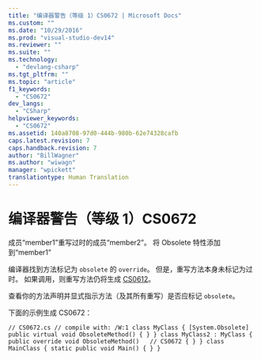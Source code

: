 ```yaml
---
title: "编译器警告（等级 1）CS0672 | Microsoft Docs"
ms.custom: ""
ms.date: "10/29/2016"
ms.prod: "visual-studio-dev14"
ms.reviewer: ""
ms.suite: ""
ms.technology: 
  - "devlang-csharp"
ms.tgt_pltfrm: ""
ms.topic: "article"
f1_keywords: 
  - "CS0672"
dev_langs: 
  - "CSharp"
helpviewer_keywords: 
  - "CS0672"
ms.assetid: 140a8708-97d0-444b-980b-62e74328cafb
caps.latest.revision: 7
caps.handback.revision: 7
author: "BillWagner"
ms.author: "wiwagn"
manager: "wpickett"
translationtype: Human Translation
---
```

# 编译器警告（等级 1）CS0672
成员“member1”重写过时的成员“member2”。 将 Obsolete 特性添加到“member1”  
  
 编译器找到方法标记为 `obsolete` 的 `override`。 但是，重写方法本身未标记为过时。 如果调用，则重写方法仍将生成 [CS0612](../../csharp/misc/cs0612.md)。  
  
 查看你的方法声明并显式指示方法（及其所有重写）是否应标记 `obsolete`。  
  
 下面的示例生成 CS0672：  
  
```  
// CS0672.cs // compile with: /W:1 class MyClass { [System.Obsolete] public virtual void ObsoleteMethod() { } } class MyClass2 : MyClass { public override void ObsoleteMethod()   // CS0672 { } } class MainClass { static public void Main() { } }  
```